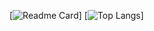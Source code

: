 [![Readme Card](https://github-readme-stats.vercel.app/api?username=johnodoncode&count_private=true&show_icons=true&theme=radical)]
[![Top Langs](https://github-readme-stats.vercel.app/api/top-langs/?username=johnodoncode&theme=radical&layout=compact)]
